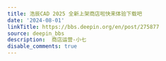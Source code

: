 ```yaml
---
title: 浩辰CAD 2025 全新上架商店啦快来体验下载吧
date: '2024-08-01'
linkTitle: https://bbs.deepin.org/en/post/275877
source: deepin_bbs
description:  商店运营-小七 
disable_comments: true
---
```


